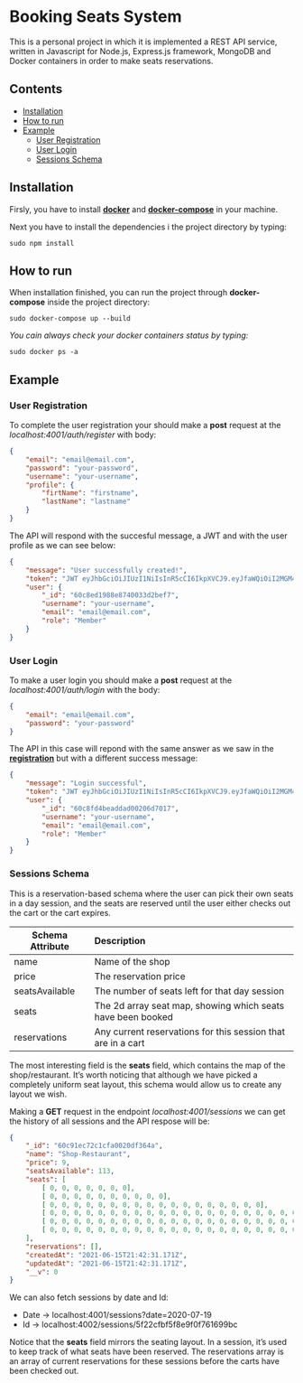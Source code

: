 # Booking Seats System
This is a personal project in which it is implemented a REST API service, written in Javascript for Node.js, Express.js framework, MongoDB and Docker containers in order to make seats reservations.

## Contents
* [Installation](#installation)
* [How to run](#how-to-run)
* [Example](#example)
	* [User Registration](#registration)
	* [User Login](#login)
	* [Sessions Schema](#schema)


<a name="installation"></a>
## Installation
Firsly, you have to install [**docker**](https://docs.docker.com/engine/install/ubuntu/) and [**docker-compose**](https://docs.docker.com/compose/install/) in your machine.

Next you have to install the dependencies i the project directory by typing:

```npm
sudo npm install
```

<a name="how-to-run"></a>
## How to run
When installation finished, you can run the project through **docker-compose** inside the project directory:

```
sudo docker-compose up --build
```

*You cain always check your docker containers status by typing:*
```
sudo docker ps -a
```

<a name="example"></a>
## Example

<a name="registration"></a>
### User Registration
To complete the user registration your should make a **post** request at the *localhost:4001/auth/register* with body:

```json
{
    "email": "email@email.com",
    "password": "your-password",
    "username": "your-username",
    "profile": {
        "firtName": "firstname",
        "lastName": "lastname"
    }
}
```

The API will respond with the succesful message, a JWT and with the user profile as we can see below:

```json
{
    "message": "User successfully created!",
    "token": "JWT eyJhbGciOiJIUzI1NiIsInR5cCI6IkpXVCJ9.eyJfaWQiOiI2MGM4ZWQxOTg4ZTg3NDAwMzNkMmJlZjciLCJ1c2VybmFtZSI6InhpcnN0b3MiLCJlbWFpbCI6InhyaXN0b3NAZ21haWwuY29tIiwicm9sZSI6Ik1lbWJlciIsImlhdCI6MTYyMzc4MDYzMywiZXhwIjoxNjU1MzE2NjMzfQ.mZ3p5krfTBjrdQ1OT_7PZ51jM25FoH1m_4u8B4sr9F0",
    "user": {
        "_id": "60c8ed1988e8740033d2bef7",
        "username": "your-username",
        "email": "email@email.com",
        "role": "Member"
    }
}
```

<a name="login"></a>
### User Login
To make a user login you should make a **post** request at the *localhost:4001/auth/login* with the body:

```json
{
    "email": "email@email.com",
    "password": "your-password"
}
```
The API in this case will repond with the same answer as we saw in the [**registration**](#registration) but with a different success message:

```json
{
    "message": "Login successful",
    "token": "JWT eyJhbGciOiJIUzI1NiIsInR5cCI6IkpXVCJ9.eyJfaWQiOiI2MGM4ZmQ0YmVhZGRhZDAwMjA2ZDcwMTciLCJ1c2VybmFtZSI6InRoZW9sb2dvdSIsImVtYWlsIjoidGhlb2xvZ291QGdtYWlsLmNvbSIsInJvbGUiOiJNZW1iZXIiLCJpYXQiOjE2MjM3OTI0NzcsImV4cCI6MTY1NTMyODQ3N30.XKbNU2DgOjyiqh67gsWPVciPWFh2kfcfXlAoP_DkQYI",
    "user": {
        "_id": "60c8fd4beaddad00206d7017",
        "username": "your-username",
        "email": "email@email.com",
        "role": "Member"
    }
}
```

<a name="schema"></a>
### Sessions Schema
This is a reservation-based schema where the user can pick their own seats in a  day session, and the seats are reserved until the user either checks out the cart or the cart expires. 

| Schema Attribute | Description |
|-----------------|:-------------|
| name            | Name of the shop |
| price           | The reservation price |
| seatsAvailable  | The number of seats left for that day session |
| seats           | The 2d array seat map, showing which seats have been booked |
| reservations    | Any current reservations for this session that are in a cart |

The most interesting field is the **seats** field, which contains the map of the shop/restaurant. It’s worth noticing that although we have picked a completely uniform seat layout, this schema would allow us to create any layout we wish.

Making a **GET** request in the endpoint *localhost:4001/sessions* we can get the history of all sessions and the API respose will be:

```json
{
    "_id": "60c91ec72c1cfa0020df364a",
    "name": "Shop-Restaurant",
    "price": 9,
    "seatsAvailable": 113,
    "seats": [
        [ 0, 0, 0, 0, 0, 0, 0],
        [ 0, 0, 0, 0, 0, 0, 0, 0, 0, 0],
        [ 0, 0, 0, 0, 0, 0, 0, 0, 0, 0, 0, 0, 0, 0, 0, 0, 0, 0],
        [ 0, 0, 0, 0, 0, 0, 0, 0, 0, 0, 0, 0, 0, 0, 0, 0, 0, 0, 0, 0, 0, 0, 0, 0],
        [ 0, 0, 0, 0, 0, 0, 0, 0, 0, 0, 0, 0, 0, 0, 0, 0, 0, 0, 0, 0, 0, 0, 0, 0, 0, 0, 0]
        [ 0, 0, 0, 0, 0, 0, 0, 0, 0, 0, 0, 0, 0, 0, 0, 0, 0, 0, 0, 0, 0, 0, 0, 0, 0, 0, 0]
    ],
    "reservations": [],
    "createdAt": "2021-06-15T21:42:31.171Z",
    "updatedAt": "2021-06-15T21:42:31.171Z",
    "__v": 0
}
```

We can also fetch sessions by date and Id:
* Date -> localhost:4001/sessions?date=2020-07-19
* Id   -> localhost:4002/sessions/5f22cfbf5f8e9f0f761699bc

Notice that the **seats** field mirrors the seating layout. In a session, it’s used to keep track of what seats have been reserved. The reservations array is an array of current reservations for these sessions before the carts have been checked out.